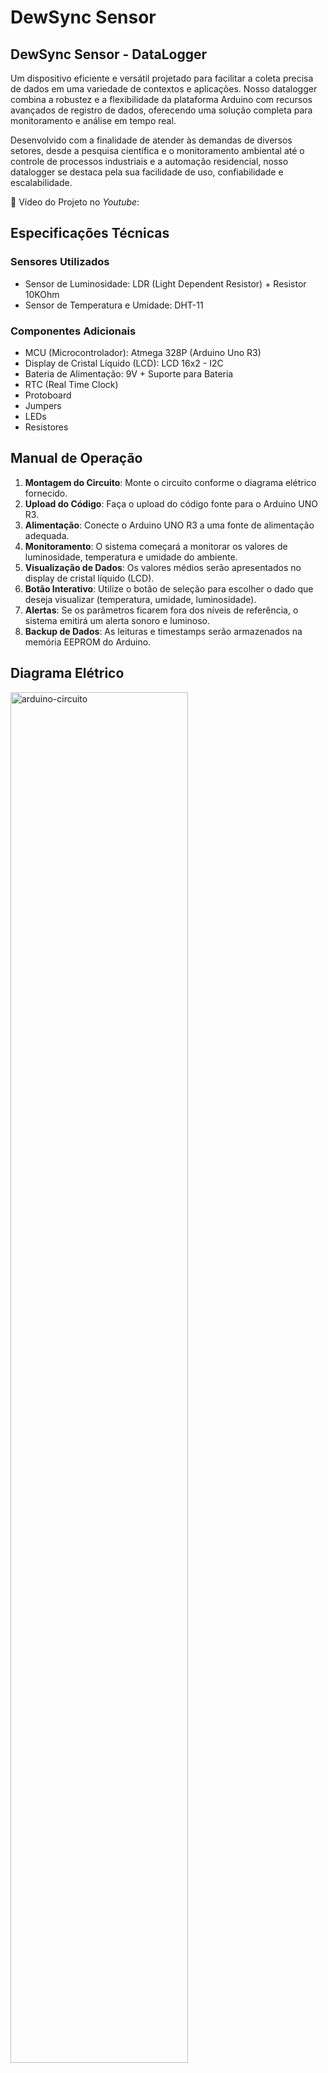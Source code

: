 # DewSync Sensor

## **DewSync Sensor - DataLogger**

Um dispositivo eficiente e versátil projetado para facilitar a coleta precisa de dados em uma variedade de contextos e aplicações. Nosso datalogger combina a robustez e a flexibilidade da plataforma Arduino com recursos avançados de registro de dados, oferecendo uma solução completa para monitoramento e análise em tempo real.

Desenvolvido com a finalidade de atender às demandas de diversos setores, desde a pesquisa científica e o monitoramento ambiental até o controle de processos industriais e a automação residencial, nosso datalogger se destaca pela sua facilidade de uso, confiabilidade e escalabilidade.

🎥 Vídeo do Projeto no _Youtube_: 

## Especificações Técnicas

### Sensores Utilizados

- Sensor de Luminosidade: LDR (Light Dependent Resistor) + Resistor 10KOhm
- Sensor de Temperatura e Umidade: DHT-11

### Componentes Adicionais

- MCU (Microcontrolador): Atmega 328P (Arduino Uno R3)
- Display de Cristal Líquido (LCD): LCD 16x2 - I2C
- Bateria de Alimentação: 9V + Suporte para Bateria
- RTC (Real Time Clock)
- Protoboard
- Jumpers
- LEDs
- Resistores


## Manual de Operação

1. **Montagem do Circuito**: Monte o circuito conforme o diagrama elétrico fornecido.
2. **Upload do Código**: Faça o upload do código fonte para o Arduino UNO R3.
3. **Alimentação**: Conecte o Arduino UNO R3 a uma fonte de alimentação adequada.
4. **Monitoramento**: O sistema começará a monitorar os valores de luminosidade, temperatura e umidade do ambiente.
5. **Visualização de Dados**: Os valores médios serão apresentados no display de cristal líquido (LCD).
6. **Botão Interativo**: Utilize o botão de seleção para escolher o dado que deseja visualizar (temperatura, umidade, luminosidade).
7. **Alertas**: Se os parâmetros ficarem fora dos níveis de referência, o sistema emitirá um alerta sonoro e luminoso.
8. **Backup de Dados**: As leituras e timestamps serão armazenados na memória EEPROM do Arduino.

## **Diagrama Elétrico**

<img src="https://github.com/ConfuseKarma/DataLogger/assets/145780136/3f22056d-c2c8-41d3-9c4f-ab6cc2ee0b94" alt="arduino-circuito" width="75%">

https://wokwi.com/projects/392907885243715585


## Código Fonte

O código fonte está disponível no repositório público do GitHub neste [link](https://github.com/ConfuseKarma/DataLogger/blob/main/codigo-fonte.md). Certifique-se de ler e compreender os comentários no código para uma melhor compreensão do funcionamento.


## Lógica do Código Fonte

### Inclusão de Bibliotecas e Definição de Constantes e Variáveis Globais:

O código começa incluindo diversas bibliotecas necessárias para o funcionamento do programa, como **Wire** (para comunicação I2C), **LiquidCrystal_I2C** (para controle de um display LCD), **RTClib** (para manipulação do RTC), **DHT** (para o sensor de temperatura e umidade) e **EEPROM** (para acessar a memória EEPROM do Arduino). Essas bibliotecas fornecem funções e métodos que facilitam o acesso e o controle dos dispositivos e sensores conectados ao Arduino.

Em seguida, são definidas constantes e variáveis globais que serão utilizadas ao longo do programa:

**Seção Geral:**

**• 'unsigned long intervalLeituras', 'ultimoMillisModoAtual' e 'ultimoMillisBotao':** Essas variáveis são utilizadas para armazenar o tempo em milissegundos da última execução de diferentes tarefas relacionadas às leituras dos sensores, atualização do modo de operação e detecção do botão.

**• 'const long ultimoMillisLeituras', 'intervalModo' e 'intervalBotao':** Essas constantes definem os intervalos de tempo em milissegundos para realizar as diferentes tarefas no programa. Por exemplo, intervalLeituras define o intervalo de tempo para as leituras dos sensores.

**• 'int modoIDGlobal':** Esta variável inteira mantém o modo atual de operação do sistema. Ela é incrementada conforme o botão é pressionado e utilizada para determinar qual modo de operação está ativo.

**• 'const int botaoPin':** Define o pino digital utilizado para a detecção do botão. Neste caso, o botão está conectado ao pino digital 2 do Arduino.

**• 'int ultimoEstadoBotao':** Armazena o estado anterior do botão para comparar com o estado atual e determinar se o botão foi pressionado.

**• 'struct Anomalia { ... };':** É uma estrutura de dados (struct) utilizada para armazenar informações sobre anomalias detectadas de data, temperatura, umidade e luminosidade no momento da ocorrência.‎‎‎‎‎‎‎‎

**Seção DHT:**

**• '#define DHTPIN' e 'DHTTYPE':** Essas macros são utilizadas para definir o pino ao qual o sensor DHT está conectado (DHTPIN) e o tipo de sensor DHT (DHTTYPE). No caso, o sensor está conectado ao pino analógico A1 e é do tipo DHT22. A escolha entre DHT11 e DHT22 pode ser alternada através das definições.
**• 'DHT dht(DHTPIN, DHTTYPE)':** Aqui, é criado um objeto da classe DHT utilizando as informações definidas anteriormente. Esse objeto será usado para interagir com o sensor DHT e realizar as leituras de temperatura e umidade.

**Constantes e Variáveis para Armazenamento de Valores dos Sensores:**

**• '#define NUM_VALORES':** Define o número de valores a serem considerados para cálculos de médias.
**• 'int valoresTemperatura[]', 'valoresUmidade[]', 'valoresLuminosidade[]':** São arrays utilizados para armazenar os últimos valores lidos dos sensores de temperatura, umidade e luminosidade, respectivamente.
**• 'int pesos[]':** Define os pesos a serem utilizados no cálculo da média ponderada dos valores lidos. Neste caso, são pesos decrescentes que favorecem os valores mais recentes.

**Seção Modo Pânico:**

**• 'int redLedPin' e 'buzzerPin':** Definem os pinos aos quais o LED vermelho e o buzzer estão conectados, respectivamente.
**• 'float sinVal' e 'int toneVal':** Variáveis utilizadas para controle da sirene, emitindo um som de acordo com os valores definidos.

**Seção LCD:**

**'LiquidCrystal_I2C lcd(0x27, 16, 2)':** Aqui é criado um objeto da classe LiquidCrystal_I2C para controlar um display LCD de 16 colunas por 2 linhas, com endereço I2C 0x27. Esse objeto será usado para exibir informações no display LCD.

**Seção Intro/LOGO:**

São definidos arrays de bytes (**'name0x13'**, **'name0x14'**, **'name0x15'**, **'name1x13'**, **'name1x14'**, **'name1x15'**) que representam caracteres personalizados a serem exibidos no display LCD. Esses caracteres são utilizados para formar um logo ou uma introdução visual no display.

**Seção LDR:**

**• 'ValorLDR:'** Variável utilizada para armazenar a leitura do sensor LDR, que mede a luminosidade.
**• 'IntensidadeLuz:'** Variável que armazena a intensidade de luz transformada em uma escala de 0 a 100 para exibição no display LCD.
**• 'pinoLDR:'** Define o pino analógico ao qual o sensor LDR está conectado para realizar a leitura da luminosidade.
